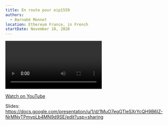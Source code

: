 ```yaml
---
title: En route pour eip1559
authors:
  - Barnabé Monnot
location: Ethereum France, in French
startDate: November 10, 2020
---
```


<video src="https://www.youtube.com/watch?v=p8M5RpiUG8o"></video>

[Watch on YouTube](https://www.youtube.com/watch?v=p8M5RpiUG8o)

Slides: <https://docs.google.com/presentation/u/1/d/1MuO7egGTleSXrYcQH9B6IZ-NrMNyTPmypLb4MN9d9SE/edit?usp=sharing>
